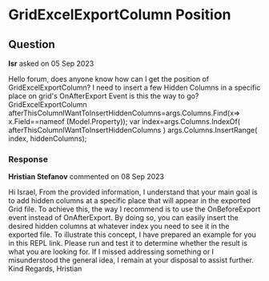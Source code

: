 # GridExcelExportColumn Position

## Question

**Isr** asked on 05 Sep 2023

Hello forum, does anyone know how can I get the position of GridExcelExportColumn? I need to insert a few Hidden Columns in a specific place on grid's OnAfterExport Event is this the way to go? GridExcelExportColumn afterThisColumnIWantToInsertHiddenColumns=args.Columns.Find(x=> x.Field==nameof (Model.Property)); var index=args.Columns.IndexOf( afterThisColumnIWantToInsertHiddenColumns ) args.Columns.InsertRange( index, hiddenColumns);

### Response

**Hristian Stefanov** commented on 08 Sep 2023

Hi Israel, From the provided information, I understand that your main goal is to add hidden columns at a specific place that will appear in the exported Grid file. To achieve this, the way I recommend is to use the OnBeforeExport event instead of OnAfterExport. By doing so, you can easily insert the desired hidden columns at whatever index you need to see it in the exported file. To illustrate this concept, I have prepared an example for you in this REPL link. Please run and test it to determine whether the result is what you are looking for. If I missed addressing something or I misunderstood the general idea, I remain at your disposal to assist further. Kind Regards, Hristian
